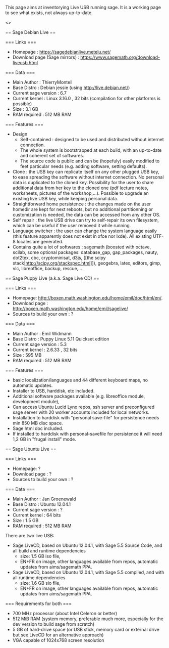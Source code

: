This page aims at inventorying Live USB running sage. It is a working page to see what exists, not always up-to-date.

<<TableOfContents>>

== Sage Debian Live ==

=== Links ===

 * Homepage : https://sagedebianlive.metelu.net/
 * Download page (Sage mirrors) : https://www.sagemath.org/download-liveusb.html

=== Data ===

 * Main Author : ThierryMonteil
 * Base Distro : Debian jessie (using http://live.debian.net/)
 * Current sage version : 6.7
 * Current kernel : Linux 3.16.0 , 32 bits (compilation for other platforms is possible)
 * Size : 3.1 GB
 * RAM required : 512 MB RAM

=== Features ===

 * Design
   * Self-contained : designed to be used and distributed without internet connection.
   * The whole system is bootstrapped at each build, with an up-to-date and coherent set of softwares.
   * The source code is public and can be (hopefuly) easily modified to feet particular needs (e.g. adding software, setting defaults).
 * Clone : the USB key can replicate itself on any other plugged USB key, to ease spreading the software without internet connection. No personal data is duplicated to the cloned key. Possibility for the user to share additional data from her key to the cloned one (pdf lecture notes, worksheets, pictures of the workshop,...). Possible to upgrade an existing live USB key, while keeping personal data.
 * Straightforward home persistence : the changes made on the user homedir are kept for next reboots, but no additional partitionning or customization is needed, the data can be accessed from any other OS.
 * Self repair : the live USB drive can try to self-repair its own filesystem, which can be useful if the user removed it while running.
 *  Language switcher : the user can change the system language easily (this feature apparently does not exist in xfce nor lxde). All existing UTF-8 locales are generated.
 *  Contains quite a lot of softwares : sagemath (boosted with octave, scilab, some optional packages: database_gap, gap_packages, nauty, dot2tex, cbc, cryptominisat, d3js, [[the scipy stack|http://scipy.org/stackspec.html]]), geogebra, latex, editors, gimp, vlc, libreoffice, backup, rescue,...



== Sage Puppy Live (a.k.a. Sage Live CD) ==

=== Links ===

 * Homepage: http://boxen.math.washington.edu/home/emil/doc/html/en/. 
 * Download page : http://boxen.math.washington.edu/home/emil/sagelive/
 * Sources to build your own : ?

=== Data ===

 * Main Author : Emil Widmann
 * Base Distro : Puppy Linux 5.11 Quickset edition
 * Current sage version : 5.3
 * Current kernel : 2.6.33 , 32 bits
 * Size : 595 MB
 * RAM required : 512 MB RAM

=== Features ===

 * basic localization/languages and 44 different keyboard maps, no automatic updates.
 * Installer to USB, harddisk, etc included. 
 * Additional software packages available (e.g. libreoffice module, development module), 
 * Can access Ubuntu Lucid Lynx repos, ssh server and preconfigured sage server with 20 worker accounts included for local networks. 
 * Installation to harddisk with "personal save-file" for persistence needs min 850 MB disc space. 
 * Sage html doc included. 
 * If installed to harddisk with personal-savefile for persistence it will need 1,2 GB in "frugal install" mode.







== Sage Ubuntu Live ==

=== Links ===

 * Homepage: ?
 * Download page : ?
 * Sources to build your own : ?

=== Data ===

 * Main Author : Jan Groenewald
 * Base Distro : Ubuntu 12.04.1
 * Current sage version : ?
 * Current kernel : 64 bits
 * Size : 1.5 GB
 * RAM required : 512 MB RAM

There are two live USB:

 * Sage LiveCD, based on Ubuntu 12.04.1, with Sage 5.5 Source Code, and all build and runtime dependencies
   * size: 1.5 GB iso file, 
   * EN+FR on image, other languages available from repos, automatic updates from aims/sagemath PPA.
 * Sage LiveCD, based on Ubuntu 12.04.1, with Sage 5.5 compiled, and with all runtime dependencies
   * size: 1.6 GB sio file, 
   * EN+FR on image, other languages available from repos, automatic updates from aims/sagemath PPA.

=== Requirements for both ===

 * 700 MHz processor (about Intel Celeron or better)
 * 512 MiB RAM (system memory, preferable much more, especially for the dev version to build sage from scratch)
 * 5 GB of hard-drive space (or USB stick, memory card or external drive but see LiveCD for an alternative approach)
 * VGA capable of 1024x768 screen resolution
